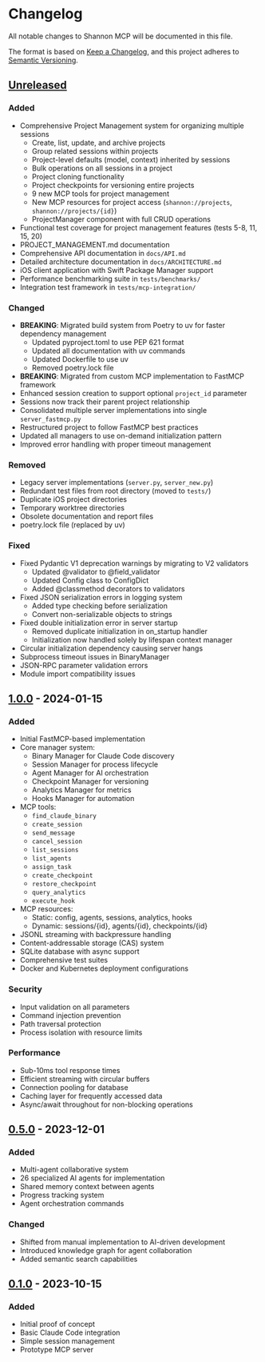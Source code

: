 # Changelog

All notable changes to Shannon MCP will be documented in this file.

The format is based on [Keep a Changelog](https://keepachangelog.com/en/1.0.0/),
and this project adheres to [Semantic Versioning](https://semver.org/spec/v2.0.0.html).

## [Unreleased]

### Added
- Comprehensive Project Management system for organizing multiple sessions
  - Create, list, update, and archive projects
  - Group related sessions within projects
  - Project-level defaults (model, context) inherited by sessions
  - Bulk operations on all sessions in a project
  - Project cloning functionality
  - Project checkpoints for versioning entire projects
  - 9 new MCP tools for project management
  - New MCP resources for project access (`shannon://projects`, `shannon://projects/{id}`)
  - ProjectManager component with full CRUD operations
- Functional test coverage for project management features (tests 5-8, 11, 15, 20)
- PROJECT_MANAGEMENT.md documentation
- Comprehensive API documentation in `docs/API.md`
- Detailed architecture documentation in `docs/ARCHITECTURE.md`
- iOS client application with Swift Package Manager support
- Performance benchmarking suite in `tests/benchmarks/`
- Integration test framework in `tests/mcp-integration/`

### Changed
- **BREAKING**: Migrated build system from Poetry to uv for faster dependency management
  - Updated pyproject.toml to use PEP 621 format
  - Updated all documentation with uv commands
  - Updated Dockerfile to use uv
  - Removed poetry.lock file
- **BREAKING**: Migrated from custom MCP implementation to FastMCP framework
- Enhanced session creation to support optional `project_id` parameter
- Sessions now track their parent project relationship
- Consolidated multiple server implementations into single `server_fastmcp.py`
- Restructured project to follow FastMCP best practices
- Updated all managers to use on-demand initialization pattern
- Improved error handling with proper timeout management

### Removed
- Legacy server implementations (`server.py`, `server_new.py`)
- Redundant test files from root directory (moved to `tests/`)
- Duplicate iOS project directories
- Temporary worktree directories
- Obsolete documentation and report files
- poetry.lock file (replaced by uv)

### Fixed
- Fixed Pydantic V1 deprecation warnings by migrating to V2 validators
  - Updated @validator to @field_validator
  - Updated Config class to ConfigDict
  - Added @classmethod decorators to validators
- Fixed JSON serialization errors in logging system
  - Added type checking before serialization
  - Convert non-serializable objects to strings
- Fixed double initialization error in server startup
  - Removed duplicate initialization in on_startup handler
  - Initialization now handled solely by lifespan context manager
- Circular initialization dependency causing server hangs
- Subprocess timeout issues in BinaryManager
- JSON-RPC parameter validation errors
- Module import compatibility issues

## [1.0.0] - 2024-01-15

### Added
- Initial FastMCP-based implementation
- Core manager system:
  - Binary Manager for Claude Code discovery
  - Session Manager for process lifecycle
  - Agent Manager for AI orchestration
  - Checkpoint Manager for versioning
  - Analytics Manager for metrics
  - Hooks Manager for automation
- MCP tools:
  - `find_claude_binary`
  - `create_session`
  - `send_message`
  - `cancel_session`
  - `list_sessions`
  - `list_agents`
  - `assign_task`
  - `create_checkpoint`
  - `restore_checkpoint`
  - `query_analytics`
  - `execute_hook`
- MCP resources:
  - Static: config, agents, sessions, analytics, hooks
  - Dynamic: sessions/{id}, agents/{id}, checkpoints/{id}
- JSONL streaming with backpressure handling
- Content-addressable storage (CAS) system
- SQLite database with async support
- Comprehensive test suites
- Docker and Kubernetes deployment configurations

### Security
- Input validation on all parameters
- Command injection prevention
- Path traversal protection
- Process isolation with resource limits

### Performance
- Sub-10ms tool response times
- Efficient streaming with circular buffers
- Connection pooling for database
- Caching layer for frequently accessed data
- Async/await throughout for non-blocking operations

## [0.5.0] - 2023-12-01

### Added
- Multi-agent collaborative system
- 26 specialized AI agents for implementation
- Shared memory context between agents
- Progress tracking system
- Agent orchestration commands

### Changed
- Shifted from manual implementation to AI-driven development
- Introduced knowledge graph for agent collaboration
- Added semantic search capabilities

## [0.1.0] - 2023-10-15

### Added
- Initial proof of concept
- Basic Claude Code integration
- Simple session management
- Prototype MCP server

[Unreleased]: https://github.com/yourusername/shannon-mcp/compare/v1.0.0...HEAD
[1.0.0]: https://github.com/yourusername/shannon-mcp/compare/v0.5.0...v1.0.0
[0.5.0]: https://github.com/yourusername/shannon-mcp/compare/v0.1.0...v0.5.0
[0.1.0]: https://github.com/yourusername/shannon-mcp/releases/tag/v0.1.0